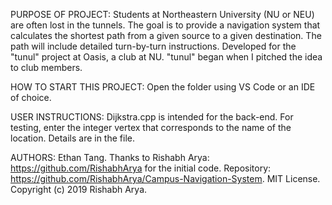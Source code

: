 PURPOSE OF PROJECT: Students at Northeastern University (NU or NEU) are often lost in the tunnels. The goal is to provide a navigation system that calculates the shortest path from a given source to a given destination. The path will include detailed turn-by-turn instructions. Developed for the "tunul" project at Oasis, a club at NU. "tunul" began when I pitched the idea to club members.

HOW TO START THIS PROJECT: Open the folder using VS Code or an IDE of choice.

USER INSTRUCTIONS: Dijkstra.cpp is intended for the back-end. For testing, enter the integer vertex that corresponds to the name of the location. Details are in the file.

AUTHORS: Ethan Tang. Thanks to Rishabh Arya: https://github.com/RishabhArya for the initial code. Repository: https://github.com/RishabhArya/Campus-Navigation-System. MIT License. Copyright (c) 2019 Rishabh Arya.
